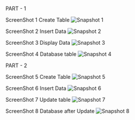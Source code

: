 PART - 1

ScreenShot 1 Create Table
![Snapshot 1](https://cloud.githubusercontent.com/assets/16992391/14084446/5e4a1640-f538-11e5-82fc-92bc1e7dcd27.JPG)

ScreenShot 2 Insert Data
![Snapshot 2](https://cloud.githubusercontent.com/assets/16992391/14084465/735311f4-f538-11e5-9479-7bd7b776dc7a.JPG)

ScreenShot 3 Display Data
![Snapshot 3](https://cloud.githubusercontent.com/assets/16992391/14084476/7eaa2a42-f538-11e5-97b4-6adb80198486.JPG)

ScreenShot 4 Database table
![Snapshot 4](https://cloud.githubusercontent.com/assets/16992391/14084490/95079400-f538-11e5-83be-d9b90a01861b.JPG)


PART - 2

ScreenShot 5 Create Table
![Snapshot 5](https://cloud.githubusercontent.com/assets/16992391/14276977/b68620a4-fb3e-11e5-937f-6394a2a12f66.JPG)

ScreenShot 6 Insert Data
![Snapshot 6](https://cloud.githubusercontent.com/assets/16992391/14276992/cc39707c-fb3e-11e5-9b11-a137bb169d0e.JPG)

ScreenShot 7 Update table
![Snapshot 7](https://cloud.githubusercontent.com/assets/16992391/14277050/06d9e568-fb3f-11e5-8fb4-8cefe260bcee.JPG)

ScreenShot 8 Database after Update
![Snapshot 8](https://cloud.githubusercontent.com/assets/16992391/14277015/e10657d6-fb3e-11e5-9d5f-bd67b1f17da7.JPG)
